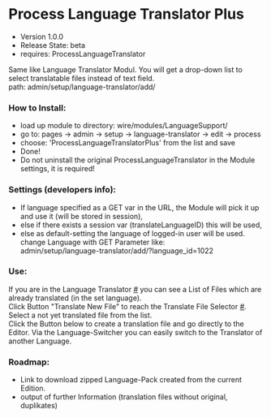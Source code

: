 Process Language Translator Plus
===========================

- Version 1.0.0
- Release State: beta
- requires: ProcessLanguageTranslator

Same like Language Translator Modul. You will get a drop-down list to select translatable files instead of text field.  
path: admin/setup/language-translator/add/


### How to Install:
- load up module to directory: wire/modules/LanguageSupport/
- go to: pages -> admin -> setup -> language-translator -> edit -> process
- choose: 'ProcessLanguageTranslatorPlus' from the list and save
- Done!
- Do not uninstall the original ProcessLanguageTranslator in the Module settings, it is required!

### Settings (developers info):
- If language specified as a GET var in the URL, the Module will pick it up and use it (will be stored in session),
- else if there exists a session var (translateLanguageID) this will be used,
- else as default-setting the language of logged-in user will be used.  
  change Language with GET Parameter like:  
  admin/setup/language-translator/add/?language_id=1022  

### Use:
If you are in the Language Translator [#](/admin/setup/language-translator/) you can see a List of Files which are already translated (in the set language).  
Click Button "Translate New File" to reach the Translate File Selector [#](/admin/setup/language-translator/add).
Select a not yet translated file from the list.  
Click the Button below to create a translation file and go directly to the Editor.
Via the Language-Switcher you can easily switch to the Translator of another Language.


### Roadmap:
- Link to download zipped Language-Pack created from the current Edition.
- output of further Information (translation files without original, duplikates)
